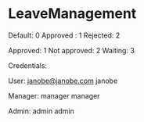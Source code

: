# LeaveManagement
Default: 0
Approved : 1
Rejected: 2


Approved: 1
Not approved: 2
Waiting: 3


Credentials:


User:
janobe@janobe.com
janobe

Manager:
manager
manager


Admin:
admin
admin
